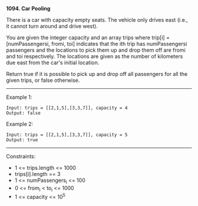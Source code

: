 **1094. Car Pooling**

There is a car with capacity empty seats. The vehicle only drives east (i.e., it cannot turn around and drive west).

You are given the integer capacity and an array trips where trip[i] = [numPassengersi, fromi, toi] indicates that the ith trip has numPassengersi passengers and the locations to pick them up and drop them off are fromi and toi respectively. The locations are given as the number of kilometers due east from the car's initial location.

Return true if it is possible to pick up and drop off all passengers for all the given trips, or false otherwise.

***

Example 1:
```
Input: trips = [[2,1,5],[3,3,7]], capacity = 4
Output: false
```
Example 2:
```
Input: trips = [[2,1,5],[3,3,7]], capacity = 5
Output: true
``` 
***
Constraints:

- 1 <= trips.length <= 1000
- trips[i].length == 3
- 1 <= numPassengers<sub>i</sub> <= 100
- 0 <= from<sub>i</sub> < to<sub>i</sub> <= 1000
- 1 <= capacity <= 10<sup>5</sup>